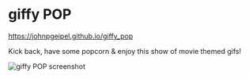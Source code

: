 # giffy POP
https://johnpgeipel.github.io/giffy_pop

Kick back, have some popcorn & enjoy this show of movie themed gifs!

![giffy POP screenshot](https://github.com/johnpgeipel/giffy_pop/master/assets/images/giffy_pop_screenshot.png)


